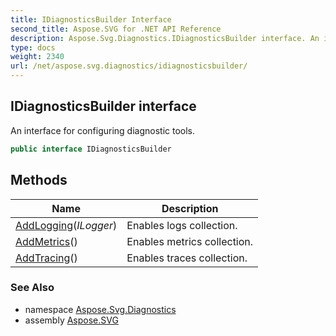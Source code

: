 ```yaml
---
title: IDiagnosticsBuilder Interface
second_title: Aspose.SVG for .NET API Reference
description: Aspose.Svg.Diagnostics.IDiagnosticsBuilder interface. An interface for configuring diagnostic tools
type: docs
weight: 2340
url: /net/aspose.svg.diagnostics/idiagnosticsbuilder/
---
```

## IDiagnosticsBuilder interface

An interface for configuring diagnostic tools.

```csharp
public interface IDiagnosticsBuilder
```

## Methods

| Name | Description |
| --- | --- |
| [AddLogging](../../aspose.svg.diagnostics/idiagnosticsbuilder/addlogging/)(*ILogger*) | Enables logs collection. |
| [AddMetrics](../../aspose.svg.diagnostics/idiagnosticsbuilder/addmetrics/)() | Enables metrics collection. |
| [AddTracing](../../aspose.svg.diagnostics/idiagnosticsbuilder/addtracing/)() | Enables traces collection. |

### See Also

* namespace [Aspose.Svg.Diagnostics](../../aspose.svg.diagnostics/)
* assembly [Aspose.SVG](../../)
